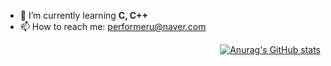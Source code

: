 - 🌱 I’m currently learning **C, C++**
- 📫 How to reach me: performeru@naver.com

<p align="right">
  <a href="https://github.com/performeru/github-readme-stats">
    <img src="https://github-readme-stats.vercel.app/api?username=performeru" alt="Anurag's GitHub stats">
  </a>
</p>
